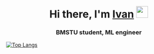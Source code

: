 <h1 align="center">Hi there, I'm <a href="https://vk.com/vaaness" target="_blank">Ivan</a> 
<img src="https://github.com/blackcater/blackcater/raw/main/images/Hi.gif" height="32"/></h1>
<h3 align="center">BMSTU student, ML engineer </h3>

[![Top Langs](https://github-readme-stats.vercel.app/api/top-langs/?username=123-39&layout=compact)](https://github.com/anuraghazra/github-readme-stats)

<!--
**123-39/123-39** is a ✨ _special_ ✨ repository because its `README.md` (this file) appears on your GitHub profile.

Here are some ideas to get you started:

- 🔭 I’m currently working on ...
- 🌱 I’m currently learning ...
- 👯 I’m looking to collaborate on ...
- 🤔 I’m looking for help with ...
- 💬 Ask me about ...
- 📫 How to reach me: ...
- 😄 Pronouns: ...
- ⚡ Fun fact: ...
-->
